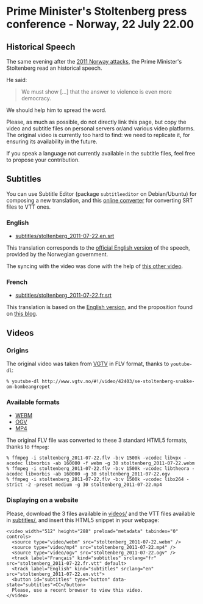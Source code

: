 # Prime Minister's Stoltenberg press conference - Norway, 22 July 22.00

## Historical Speech

The same evening after the [2011 Norway attacks](https://en.wikipedia.org/wiki/2011_Norway_attacks), the Prime Minister's Stoltenberg read an historical speech.

He said:

> We must show [...] that the answer to violence is even more democracy.

We should help him to spread the word.

Please, as much as possible, do not directly link this page, but copy the video and subtitle files on personal servers or/and various video platforms. The original video is currently too hard to find: we need to replicate it, for ensuring its availability in the future.

If you speak a language not currently available in the subtitle files, feel free to propose your contribution.

## Subtitles

You can use Subtitle Editor (package `subtitleeditor` on Debian/Ubuntu) for composing a new translation, and this [online converter](https://atelier.u-sub.net/srt2vtt/) for converting SRT files to VTT ones.

### English

* [subtitles/stoltenberg_2011-07-22.en.srt](subtitles/stoltenberg_2011-07-22.en.srt)

This translation corresponds to the [official English version](https://www.regjeringen.no/en/aktuelt/transcript-from-prime-minister-stoltenbe/id651770/) of the speech, provided by the Norwegian government.

The syncing with the video was done with the help of [this other video](https://www.youtube.com/watch?v=VwdZs0GqWHA).

### French

* [subtitles/stoltenberg_2011-07-22.fr.srt](subtitles/stoltenberg_2011-07-22.fr.srt)

This translation is based on the [English version](subtitles/stoltenberg_2011-07-22.en.srt), and the proposition found on [this blog](http://krn-defouloir.blogspot.fr/2011/07/jens-stoltenberg-sadresse-aux.html).

## Videos
### Origins

The original video was taken from [VGTV](http://www.vgtv.no/#!/video/42403/se-stoltenberg-snakke-om-bombeangrepet) in FLV format, thanks to `youtube-dl`:

```
% youtube-dl http://www.vgtv.no/#!/video/42403/se-stoltenberg-snakke-om-bombeangrepet
```

### Available formats

* [WEBM](videos/stoltenberg_2011-07-22.webm)
* [OGV](videos/stoltenberg_2011-07-22.ogv)
* [MP4](videos/stoltenberg_2011-07-22.mp4)

The original FLV file was converted to these 3 standard HTML5 formats, thanks to `ffmpeg`:

```
% ffmpeg -i stoltenberg_2011-07-22.flv -b:v 1500k -vcodec libvpx -acodec libvorbis -ab 160000 -f webm -g 30 stoltenberg_2011-07-22.webm
% ffmpeg -i stoltenberg_2011-07-22.flv -b:v 1500k -vcodec libtheora -acodec libvorbis -ab 160000 -g 30 stoltenberg_2011-07-22.ogv
% ffmpeg -i stoltenberg_2011-07-22.flv -b:v 1500k -vcodec libx264 -strict -2 -preset medium -g 30 stoltenberg_2011-07-22.mp4
```

### Displaying on a website

Please, download the 3 files available in [videos/](videos/) and the VTT files available in [subtitles/](subtitles/), and insert this HTML5 snippet in your webpage:

```
<video width="512" height="288" preload="metadata" tabindex="0" controls>
  <source type="video/webm" src="stoltenberg_2011-07-22.webm" />
  <source type="video/mp4" src="stoltenberg_2011-07-22.mp4" />
  <source type="video/ogv" src="stoltenberg_2011-07-22.ogv" />
  <track label="Français" kind="subtitles" srclang="fr" src="stoltenberg_2011-07-22.fr.vtt" default>
  <track label="English" kind="subtitles" srclang="en" src="stoltenberg_2011-07-22.en.vtt">
  <button id="subtitles" type="button" data-state="subtitles">CC</button>
  Please, use a recent browser to view this video.
</video>
```
